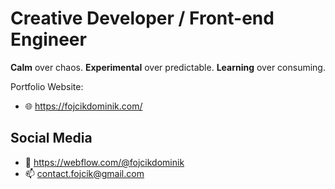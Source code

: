 # Creative Developer / Front-end Engineer

**Calm** over chaos.
**Experimental** over predictable.
**Learning** over consuming.

Portfolio Website:
- 🌐 https://fojcikdominik.com/

## Social Media
- 🎉 https://webflow.com/@fojcikdominik
- 📫 contact.fojcik@gmail.com

<!---
DGFX/DGFX is a ✨ special ✨ repository because its `README.md` (this file) appears on your GitHub profile.
You can click the Preview link to take a look at your changes.
--->
